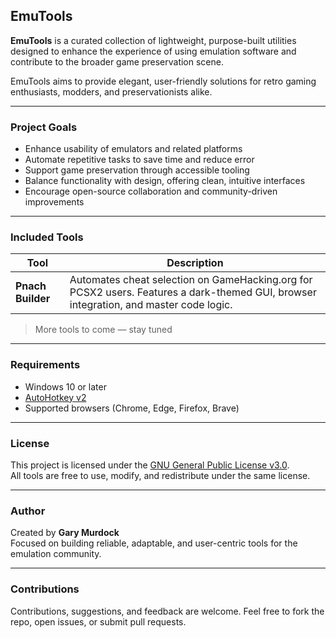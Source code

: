 ## EmuTools

**EmuTools** is a curated collection of lightweight, purpose-built utilities designed to enhance the experience of using emulation software and contribute to the broader game preservation scene.

EmuTools aims to provide elegant, user-friendly solutions for retro gaming enthusiasts, modders, and preservationists alike.

---

### Project Goals

- Enhance usability of emulators and related platforms
- Automate repetitive tasks to save time and reduce error
- Support game preservation through accessible tooling
- Balance functionality with design, offering clean, intuitive interfaces
- Encourage open-source collaboration and community-driven improvements

---

### Included Tools

| Tool           | Description                                                                 |
|----------------|-----------------------------------------------------------------------------|
| **Pnach Builder** | Automates cheat selection on GameHacking.org for PCSX2 users. Features a dark-themed GUI, browser integration, and master code logic. |

> More tools to come — stay tuned

---

### Requirements

- Windows 10 or later
- [AutoHotkey v2](https://www.autohotkey.com/)
- Supported browsers (Chrome, Edge, Firefox, Brave)

---

### License

This project is licensed under the [GNU General Public License v3.0](https://www.gnu.org/licenses/gpl-3.0.html).  
All tools are free to use, modify, and redistribute under the same license.

---

### Author

Created by **Gary Murdock**  
Focused on building reliable, adaptable, and user-centric tools for the emulation community.

---

### Contributions

Contributions, suggestions, and feedback are welcome.
Feel free to fork the repo, open issues, or submit pull requests.

